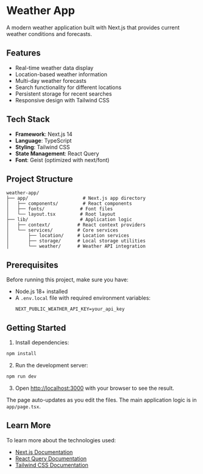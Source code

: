 # Weather App

A modern weather application built with Next.js that provides current weather conditions and forecasts.

## Features

- Real-time weather data display
- Location-based weather information
- Multi-day weather forecasts
- Search functionality for different locations
- Persistent storage for recent searches
- Responsive design with Tailwind CSS

## Tech Stack

- **Framework**: Next.js 14
- **Language**: TypeScript
- **Styling**: Tailwind CSS
- **State Management**: React Query
- **Font**: Geist (optimized with next/font)

## Project Structure

```
weather-app/
├── app/                    # Next.js app directory
│   ├── components/         # React components
│   ├── fonts/             # Font files
│   └── layout.tsx         # Root layout
├── lib/                   # Application logic
│   ├── context/          # React context providers
│   └── services/         # Core services
│       ├── location/     # Location services
│       ├── storage/      # Local storage utilities
│       └── weather/      # Weather API integration
```

## Prerequisites

Before running this project, make sure you have:
- Node.js 18+ installed
- A `.env.local` file with required environment variables:
  ```
  NEXT_PUBLIC_WEATHER_API_KEY=your_api_key
  ```

## Getting Started

1. Install dependencies:
```bash
npm install
```

2. Run the development server:
```bash
npm run dev
```

3. Open [http://localhost:3000](http://localhost:3000) with your browser to see the result.

The page auto-updates as you edit the files. The main application logic is in `app/page.tsx`.

## Learn More

To learn more about the technologies used:

- [Next.js Documentation](https://nextjs.org/docs)
- [React Query Documentation](https://tanstack.com/query/latest)
- [Tailwind CSS Documentation](https://tailwindcss.com/docs)
